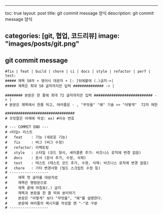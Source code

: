 
---
toc: true
layout: post
title: git commit message 양식
description: git commit message 양식

categories: [git, 협업, 코드리뷰]
image: "images/posts/git.png"
---

## git commit message

```shell
#fix | feat | build | chore | ci | docs | style | refactor | perf | test: 
##### 제목 50자 + 영어시 대문자 + [: ]뒤에붙여 (.)금지->|
##### 제목은 최대 50 글자까지만 입력 ############## -> |

######## 본문은 한 줄에 최대 72 글자까지만 입력 ########################### -> |
# 본문은 제목에서 한줄 띄고, 여러줄운 - , "무엇을" "왜" 기술 >> "어떻게"  72자 제한

################################
# 꼬릿말은 아래에 작성: ex) #이슈 번호

# --- COMMIT END ---
# <타입> 리스트
#   feat    : 기능 (새로운 기능)
#   fix     : 버그 (버그 수정)
#   refactor: 리팩토링
#   style   : 스타일 (코드 형식, 세미콜론 추가: 비즈니스 로직에 변경 없음)
#   docs    : 문서 (문서 추가, 수정, 삭제)
#   test    : 테스트 (테스트 코드 추가, 수정, 삭제: 비즈니스 로직에 변경 없음)
#   chore   : 기타 변경사항 (빌드 스크립트 수정 등)
# ------------------
#     제목 첫 글자를 대문자로
#     제목은 명령문으로
#     제목 끝에 마침표(.) 금지
#     제목과 본문을 한 줄 띄워 분리하기
#     본문은 "어떻게" 보다 "무엇을", "왜"를 설명한다.
#     본문에 여러줄의 메시지를 작성할 땐 "-"로 구분
# ------------------
```
